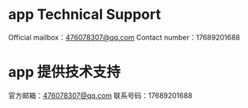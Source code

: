 # app Technical Support



Official mailbox：476078307@qq.com
Contact number：17689201688

# app 提供技术支持



官方邮箱：476078307@qq.com
联系号码：17689201688
